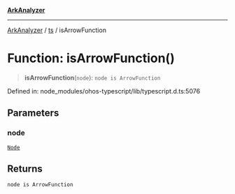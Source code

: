 [**ArkAnalyzer**](../../../../README.md)

***

[ArkAnalyzer](../../../../globals.md) / [ts](../README.md) / isArrowFunction

# Function: isArrowFunction()

> **isArrowFunction**(`node`): `node is ArrowFunction`

Defined in: node\_modules/ohos-typescript/lib/typescript.d.ts:5076

## Parameters

### node

[`Node`](../interfaces/Node.md)

## Returns

`node is ArrowFunction`
